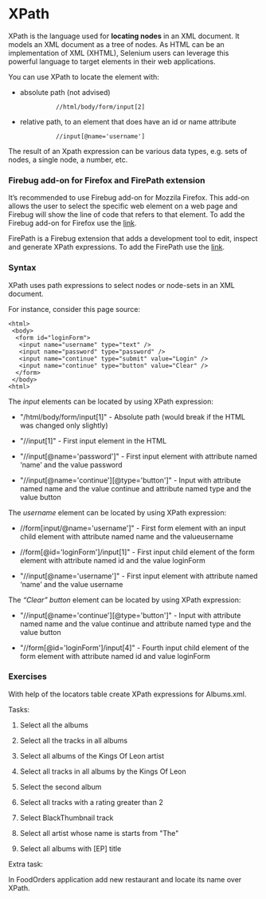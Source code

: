 # XPath

XPath is the language used for **locating nodes** in an XML document. It models an XML document as a tree of nodes. As HTML can be an implementation of XML (XHTML), Selenium users can leverage this powerful language to target elements in their web applications.

You can use XPath to locate the element with:

- absolute path (not advised)

			    //html/body/form/input[2]

- relative path, to an element that does have an id or name attribute 

			    //input[@name='username']

The result of an Xpath expression can be various data types, e.g. sets of nodes, a single node, a number, etc.

### Firebug add-on for Firefox and FirePath extension

It’s recommended to use Firebug add-on for Mozzila Firefox. This add-on allows the user to select the specific web element on a web page and Firebug will show the line of code that refers to that element. 
To add the Firebug add-on for Firefox use the [link](https://addons.mozilla.org/en-US/firefox/addon/firebug/).


FirePath is a Firebug extension that adds a development tool to edit, inspect and generate XPath expressions. To add the FirePath use the [link](https://addons.mozilla.org/en-US/firefox/addon/firepath/).

### Syntax

XPath uses path expressions to select nodes or node-sets in an XML document.  

For instance, consider this page source:

	<html>
     <body>
      <form id="loginForm">
       <input name="username" type="text" />
	   <input name="password" type="password" />
	   <input name="continue" type="submit" value="Login" />
	   <input name="continue" type="button" value="Clear" />
	  </form>
	 </body>
    <html>

The *input* elements can be located by using XPath expression:

- "/html/body/form/input[1]" - Absolute path (would break if the HTML was changed only slightly)

- "//input[1]" - First input element in the HTML

- "//input[@name='password']" - First input element with attribute named ‘name’ and the value password

- "//input[@name='continue'][@type='button']" - Input with attribute named name and the value continue and attribute named type and the value button

The *username* element can be located by using XPath expression:

- //form[input/@name='username']" - First form element with an input child element with attribute named name and the valueusername

- //form[@id='loginForm']/input[1]" - First input child element of the form element with attribute named id and the value loginForm

- "//input[@name='username']" - First input element with attribute named ‘name’ and the value username

The *“Clear” button* element can be located by using XPath expression:

- "//input[@name='continue'][@type='button']" - Input with attribute named name and the value continue and attribute named type and the value button

- "//form[@id='loginForm']/input[4]" - Fourth input child element of the form element with attribute named id and value loginForm

### Exercises

With help of the locators table create XPath expressions for Albums.xml.

Tasks:

1. Select all the albums

2. Select all the tracks in all albums

3.  Select all albums of the Kings Of Leon artist

4. Select all tracks in all albums by the Kings Of Leon

5. Select the second album

6. Select all tracks with a rating greater than 2

7. Select BlackThumbnail track

8. Select all artist whose name is starts from "The"

9. Select all albums with [EP] title

Extra task:

In FoodOrders application add new restaurant and locate its name over XPath.